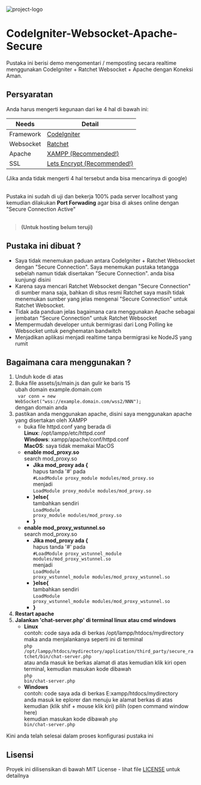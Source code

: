 ![project-logo](https://user-images.githubusercontent.com/29236058/45701101-896f5c80-bb98-11e8-96f4-aa851d786048.png)

# CodeIgniter-Websocket-Apache-Secure
Pustaka ini berisi demo mengomentari / memposting secara realtime menggunakan CodeIgniter + Ratchet Websocket + Apache dengan Koneksi Aman.

## Persyaratan
Anda harus mengerti kegunaan dari ke 4 hal di bawah ini:

Needs | Detail
--- | ---
Framework | [CodeIgniter](https://www.codeigniter.com/)
Websocket | [Ratchet](http://socketo.me/)
Apache | [XAMPP (Recommended!)](https://www.apachefriends.org/index.html)
SSL | [Lets Encrypt (Recommended!)](https://www.sslforfree.com/)

(Jika anda tidak mengerti 4 hal tersebut anda bisa mencarinya di google)<br><br>

Pustaka ini sudah di uji dan bekerja 100% pada server localhost yang kemudian dilakukan <b>Port Forwading</b> agar bisa di akses online dengan "Secure Connection Active"<br><br>

> <b>(Untuk hosting belum teruji)</b><br>
## Pustaka ini dibuat ?
* Saya tidak menemukan paduan antara CodeIgniter + Ratchet Websocket dengan "Secure Connection". Saya menemukan pustaka tetangga sebelah namun tidak disertakan "Secure Connection". anda bisa kunjungi disini
* Karena saya mencari Ratchet Websocket dengan "Secure Connection" di sumber mana saja, bahkan di situs resmi Ratchet saya masih tidak menemukan sumber yang jelas mengenai "Secure Connection" untuk Ratchet Websocket.
* Tidak ada panduan jelas bagaimana cara menggunakan Apache sebagai jembatan "Secure Connection" untuk Ratchet Websocket
* Mempermudah developer untuk bermigrasi dari Long Polling ke Websocket untuk penghematan bandwitch
* Menjadikan aplikasi menjadi realtime tanpa bermigrasi ke NodeJS yang rumit

## Bagaimana cara menggunakan ?
1. Unduh kode di atas
2. Buka file assets/js/main.js dan gulir ke baris 15 <br>
    ubah domain example.domain.com <br>
       <code> var conn = new WebSocket("wss://example.domain.com/wss2/NNN"); </code> <br>
    dengan domain anda
3. pastikan anda menggunakan apache, disini saya menggunakan apache yang disertakan oleh XAMPP
    - buka file httpd.conf yang berada di<br>
      <b>Linux</b>: /opt/lampp/etc/httpd.conf<br>
      <b>Windows</b>: xampp/apache/conf/httpd.conf<br>
      <b>MacOS</b>: saya tidak memakai MacOS<br>
    + <b>enable mod_proxy.so</b><br>
      search mod_proxy.so<br>
      - <b>Jika mod_proxy ada {</b><br>
          hapus tanda '#' pada <br>
          <code>#LoadModule proxy_module modules/mod_proxy.so</code><br>
          menjadi <br>
          <code>LoadModule proxy_module modules/mod_proxy.so</code><br>
      - <b>}else{</b><br>
          tambahkan sendiri <br>
          <code>LoadModule proxy_module modules/mod_proxy.so</code><br>
      - <b>}</b><br>
    + <b>enable mod_proxy_wstunnel.so</b><br>
      search mod_proxy.so<br>
      - <b>Jika mod_proxy ada {</b><br>
          hapus tanda '#' pada <br>
          <code>#LoadModule proxy_wstunnel_module modules/mod_proxy_wstunnel.so</code><br>
          menjadi <br>
          <code>LoadModule proxy_wstunnel_module modules/mod_proxy_wstunnel.so</code><br>
      - <b>}else{</b><br>
          tambahkan sendiri <br>
          <code>LoadModule proxy_wstunnel_module modules/mod_proxy_wstunnel.so</code><br>
      - <b>}</b><br>
4. <b>Restart apache</b>
5. <b>Jalankan 'chat-server.php' di terminal linux atau cmd windows</b>
    + <b>Linux</b><br>
    contoh: code saya ada di berkas /opt/lampp/htdocs/mydirectory<br>
    maka anda menjalankanya seperti ini di terminal<br>
    <code>php /opt/lampp/htdocs/mydirectory/application/third_party/secure_ratchet/bin/chat-server.php</code><br>
    atau anda masuk ke berkas alamat di atas kemudian klik kiri open terminal, kemudian masukan kode dibawah<br>
    <code>php bin/chat-server.php</code><br>
    + <b>Windows</b><br>
    contoh: code saya ada di berkas E:xampp/htdocs/mydirectory<br>
    anda masuk ke eplorer dan menuju ke alamat berkas di atas kemudian (klik shif + mouse klik kiri) pilih (open command window here)<br>
    kemudian masukan kode dibawah
    <code>php bin/chat-server.php</code><br>

 Kini anda telah selesai dalam proses konfigurasi pustaka ini

## Lisensi
Proyek ini dilisensikan di bawah MIT License - lihat file [LICENSE](https://github.com/aacassandra/CodeIgniter-Websocket-Apache-Secure/blob/master/LICENSE) untuk detailnya
